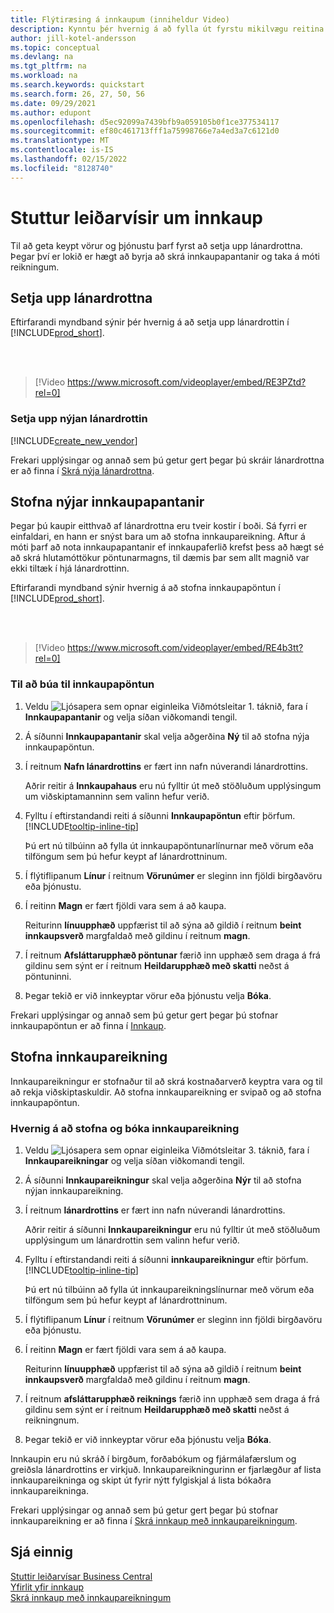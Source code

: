 ```yaml
---
title: Flýtiræsing á innkaupum (inniheldur Video)
description: Kynntu þér hvernig á að fylla út fyrstu mikilvægu reitina um lánardrottna í Business Central svo þú getir byrjað að kaupa vörur og þjónustu.
author: jill-kotel-andersson
ms.topic: conceptual
ms.devlang: na
ms.tgt_pltfrm: na
ms.workload: na
ms.search.keywords: quickstart
ms.search.form: 26, 27, 50, 56
ms.date: 09/29/2021
ms.author: edupont
ms.openlocfilehash: d5ec92099a7439bfb9a059105b0f1ce377534117
ms.sourcegitcommit: ef80c461713fff1a75998766e7a4ed3a7c6121d0
ms.translationtype: MT
ms.contentlocale: is-IS
ms.lasthandoff: 02/15/2022
ms.locfileid: "8128740"
---
```

# <a name="procurement-quick-start"></a>Stuttur leiðarvísir um innkaup

Til að geta keypt vörur og þjónustu þarf fyrst að setja upp lánardrottna. Þegar því er lokið er hægt að byrja að skrá innkaupapantanir og taka á móti reikningum.  

## <a name="set-up-vendors"></a>Setja upp lánardrottna

Eftirfarandi myndband sýnir þér hvernig á að setja upp lánardrottin í [!INCLUDE[prod_short](includes/prod_short.md)].

<br><br>  

> [!Video https://www.microsoft.com/videoplayer/embed/RE3PZtd?rel=0]

### <a name="set-up-a-new-vendor"></a>Setja upp nýjan lánardrottin

[!INCLUDE[create_new_vendor](includes/create_new_vendor.md)]

Frekari upplýsingar og annað sem þú getur gert þegar þú skráir lánardrottna er að finna í [Skrá nýja lánardrottna](purchasing-how-register-new-vendors.md).  

## <a name="create-new-purchase-orders"></a>Stofna nýjar innkaupapantanir

Þegar þú kaupir eitthvað af lánardrottna eru tveir kostir í boði. Sá fyrri er einfaldari, en hann er snýst bara um að stofna innkaupareikning. Aftur á móti þarf að nota innkaupapantanir ef innkaupaferlið krefst þess að hægt sé að skrá hlutamóttökur pöntunarmagns, til dæmis þar sem allt magnið var ekki tiltæk í hjá lánardrottinn.

Eftirfarandi myndband sýnir hvernig á að stofna innkaupapöntun í [!INCLUDE[prod_short](includes/prod_short.md)].

<br><br>

> [!Video https://www.microsoft.com/videoplayer/embed/RE4b3tt?rel=0]

### <a name="to-create-a-purchase-order"></a>Til að búa til innkaupapöntun  

1. Veldu ![Ljósapera sem opnar eiginleika Viðmótsleitar 1.](media/ui-search/search_small.png "Segðu mér hvað þú vilt gera") táknið, fara í **Innkaupapantanir** og velja síðan viðkomandi tengil.  

2. Á síðunni **Innkaupapantanir** skal velja aðgerðina **Ný** til að stofna nýja innkaupapöntun.

3. Í reitnum **Nafn lánardrottins** er fært inn nafn núverandi lánardrottins.

    Aðrir reitir á **Innkaupahaus** eru nú fylltir út með stöðluðum upplýsingum um viðskiptamanninn sem valinn hefur verið.  

4. Fylltu í eftirstandandi reiti á síðunni **Innkaupapöntun** eftir þörfum. [!INCLUDE[tooltip-inline-tip](includes/tooltip-inline-tip_md.md)]

    Þú ert nú tilbúinn að fylla út innkaupapöntunarlínurnar með vörum eða tilföngum sem þú hefur keypt af lánardrottninum.

5. Í flýtiflipanum **Línur** í reitnum **Vörunúmer** er sleginn inn fjöldi birgðavöru eða þjónustu.

6. Í reitinn **Magn** er fært fjöldi vara sem á að kaupa.

    Reiturinn **línuupphæð** uppfærist til að sýna að gildið í reitnum **beint innkaupsverð** margfaldað með gildinu í reitnum **magn**.

7. Í reitnum **Afsláttarupphæð pöntunar** færið inn upphæð sem draga á frá gildinu sem sýnt er í reitnum **Heildarupphæð með skatti** neðst á pöntuninni.

8. Þegar tekið er við innkeyptar vörur eða þjónustu velja **Bóka**.

Frekari upplýsingar og annað sem þú getur gert þegar þú stofnar innkaupapöntun er að finna í [Innkaup](purchasing-manage-purchasing.md).  

## <a name="create-a-purchase-invoice"></a>Stofna innkaupareikning  

Innkaupareikningur er stofnaður til að skrá kostnaðarverð keyptra vara og til að rekja viðskiptaskuldir. Að stofna innkaupareikning er svipað og að stofna innkaupapöntun.

### <a name="how-to-create-and-post-a-purchase-invoice"></a>Hvernig á að stofna og bóka innkaupareikning  

1. Veldu ![Ljósapera sem opnar eiginleika Viðmótsleitar 3.](media/ui-search/search_small.png "Segðu mér hvað þú vilt gera") táknið, fara í **Innkaupareikningar** og velja síðan viðkomandi tengil.  
2. Á síðunni **Innkaupareikningur** skal velja aðgerðina **Nýr** til að stofna nýjan innkaupareikning.
3. Í reitnum **lánardrottins** er fært inn nafn núverandi lánardrottins.

    Aðrir reitir á síðunni **Innkaupareikningur** eru nú fylltir út með stöðluðum upplýsingum um lánardrottin sem valinn hefur verið.

4. Fylltu í eftirstandandi reiti á síðunni **innkaupareikningur** eftir þörfum. [!INCLUDE[tooltip-inline-tip](includes/tooltip-inline-tip_md.md)]

    Þú ert nú tilbúinn að fylla út innkaupareikningslínurnar með vörum eða tilföngum sem þú hefur keypt af lánardrottninum.

5. Í flýtiflipanum **Línur** í reitnum **Vörunúmer** er sleginn inn fjöldi birgðavöru eða þjónustu.
6. Í reitinn **Magn** er fært fjöldi vara sem á að kaupa.

    Reiturinn **línuupphæð** uppfærist til að sýna að gildið í reitnum **beint innkaupsverð** margfaldað með gildinu í reitnum **magn**.

7. Í reitnum **afsláttarupphæð reiknings** færið inn upphæð sem draga á frá gildinu sem sýnt er í reitnum **Heildarupphæð með skatti** neðst á reikningnum.

8. Þegar tekið er við innkeyptar vörur eða þjónustu velja **Bóka**.

Innkaupin eru nú skráð í birgðum, forðabókum og fjármálafærslum og greiðsla lánardrottins er virkjuð. Innkaupareikningurinn er fjarlægður af lista innkaupareikninga og skipt út fyrir nýtt fylgiskjal á lista bókaðra innkaupareikninga.  

Frekari upplýsingar og annað sem þú getur gert þegar þú stofnar innkaupareikning er að finna í [Skrá innkaup með innkaupareikningum](purchasing-how-record-purchases.md).

## <a name="see-also"></a>Sjá einnig

[Stuttir leiðarvísar Business Central](quick-start-business-central.md)  
[Yfirlit yfir innkaup](Purchasing-manage-purchasing.md)  
[Skrá innkaup með innkaupareikningum](purchasing-how-record-purchases.md)  
